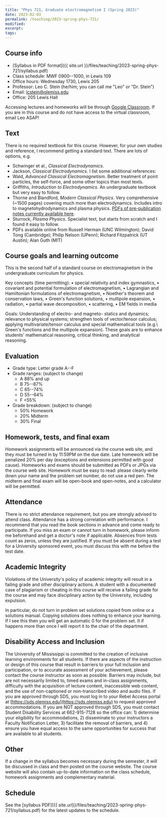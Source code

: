 ```yaml
---
title: "Phys 721, Graduate electromagnetism I (Spring 2023)"
date: 2023-02-03
permalink: /teaching/2023-spring-phys-721/
modified:
excerpt:
tags:
---
```


## Course info

* [Syllabus in PDF format]({{ site.url }}/files/teaching/2023-spring-phys-721/syllabus.pdf)
* Class schedule:  MWF 0900--1000, in Lewis 109
* Office hours:  Wednesday 1730, Lewis 205
* Professor: Leo C. Stein (he/him; you can call me "Leo" or "Dr. Stein")
* Email: [lcstein@olemiss.edu](mailto:lcstein@olemiss.edu)
* Office: 205 Lewis Hall

Accessing lectures and homeworks will be through [Google
Classroom](https://classroom.google.com/).  If you are in this course
and do not have access to the virtual classroom, email Leo ASAP!

## Text

There is no required textbook for this course. However, for your own
studies and reference, I recommend getting a standard text. There are
lots of options, e.g.
* Schwinger et al., _Classical Electrodynamics_.
* Jackson, _Classical Electrodynamics_.
I list some additional references:
* Wald, _Advanced Classical Electromagnetism_. Better
  treatment of point particles, the self-force, and some other
  topics than most texts.
* Griffiths, _Introduction to Electrodynamics_. An
  undergraduate textbook but very easy to follow.
* Thorne and Blandford, _Modern Classical Physics_. Very
  comprehensive (~1500 pages) covering much more than
  electrodynamics. Includes intro to magnetohydrodynamics and plasma
  physics. [PDFs of pre-publication notes currently available
  here](http://www.pmaweb.caltech.edu/Courses/ph136/yr2012/).
* Sturrock, _Plasma Physics_. Specialist text, but starts
  from scratch and I found it easy to follow.
* PDFs available online from Russell Herman (UNC Wilmington);
  David Tong (Cambridge); Philip Nelson (UPenn); Richard Fitzpatrick
  (UT Austin); Alan Guth (MIT)


## Course goals and learning outcome

This is the second half of a standard course on electromagnetism
in the undergraduate curriculum for physics.

Key concepts (time permitting):
• special relativity and index gymnastics,
• covariant and potential formulation of electromagnetism,
• Lagrangian and Hamiltonian formulations of electromagnetism,
• Noether's theorem and conservation laws,
• Green's function solutions,
• multipole expansion,
• radiation,
• partial wave decomposition,
• scattering,
• EM fields in media

Goals: Understanding of electro- and magneto- statics and dynamics;
relevance to physical systems; strengthen tools of vector/tensor
calculus; applying multivariate/tensor calculus and special
mathematical tools (e.g.\ Green's functions and the multipole
expansion).  These goals are to enhance students' mathematical
reasoning, critical thinking, and analytical reasoning.

## Evaluation

* Grade type: Letter grade A--F
* Grade ranges: (subject to change)
  - A 88% and up
  - B 75--87%
  - C 65--74%
  - D 55--64%
  - F <55%
* Grade breakdown: (subject to change)
  - 50% Homework
  - 20% Midterm
  - 30% Final

## Homework, tests, and final exam

Homework assignments will be announced via the course web site, and
they must be turned in by 11:59PM on the due date.  Late homework will be
penalized 20% per day (exceptions and extensions permitted with good
cause).  Homeworks and exams should be submitted as PDFs or JPGs via
the course web site.  Homework must be easy to read: please clearly
write down your name and the problem set number, do not use a red pen.
The midterm and final exam will be open-book and open-notes, and a
calculator will be permitted.

## Attendance

There is no strict attendance requirement, but you are strongly
advised to attend class.  Attendance has a strong correlation with
performance.  I recommend that you read the book sections in advance
and come ready to participate.
If you miss an exam or cannot turn in homework, please inform me
beforehand and get a doctor's note if applicable.  Absences from tests
count as zeros, unless they are justified.  If you must be absent
during a test for a University sponsored event, you must discuss this
with me before the test date.

## Academic Integrity

Violations of the University's policy of academic integrity will
result in a failing grade and other disciplinary actions.  A student
with a documented case of plagiarism or cheating in this course will
receive a failing grade for the course and may face disciplinary
action by the University, including expulsion.

In particular, do not turn in problem set solutions copied from online
or a solutions manual.  Copying solutions does nothing to enhance your
learning.  If I see this then you will get an automatic 0 for the
problem set.  It if happens more than once I will report it to the
chair of the department.

## Disability Access and Inclusion

The University of Mississippi is committed to the creation of
inclusive learning environments for all students.  If there are
aspects of the instruction or design of this course that result in
barriers to your full inclusion and participation, or to accurate
assessment of your achievement, please contact the course instructor
as soon as possible. Barriers may include, but are not necessarily
limited to, timed exams and in-class assignments, difficulty with the
acquisition of lecture content, inaccessible web content, and the use
of non-captioned or non-transcribed video and audio files.  If you are
approved through SDS, you must log in to your Rebel Access portal at
[https://sds.olemiss.edu](https://sds.olemiss.edu) to request approved accommodations.  If
you are NOT approved through SDS, you must contact Student Disability
Services at 662-915-7128 so the office can: 1) determine your
eligibility for accommodations, 2) disseminate to your instructors a
Faculty Notification Letter, 3) facilitate the removal of barriers,
and 4) ensure you have equal access to the same opportunities for
success that are available to all students.

## Other

If a change in the syllabus becomes necessary during the semester, it
will be discussed in class and then posted on the course website. The
course website will also contain up-to-date information on the class
schedule, homework assignments and complementary material.

## Schedule

See the [syllabus PDF]({{ site.url}}/files/teaching/2023-spring-phys-721/syllabus.pdf) for the latest
updates to the schedule.

